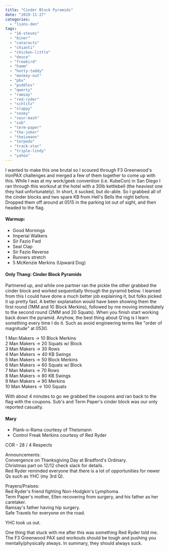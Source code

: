 ```yaml
---
title: "Cinder Block Pyramids"
date: "2019-11-27"
categories: 
  - "lions-den"
tags: 
  - "16-steves"
  - "biner"
  - "cataracts"
  - "chianti"
  - "chicken-little"
  - "deuce"
  - "freebird"
  - "hamm"
  - "hotty-toddy"
  - "monkey-nut"
  - "pbx"
  - "puddles"
  - "qwerty"
  - "ramsay"
  - "red-ryder"
  - "schlitz"
  - "slappy"
  - "sooey"
  - "sour-mash"
  - "sub"
  - "term-paper"
  - "the-joker"
  - "theismann"
  - "torpedo"
  - "track-star"
  - "triple-lindy"
  - "yahoo"
---
```


I wanted to make this one brutal so I scoured through F3 Greenwood's IronPAX challenges and merged a few of them together to come up with this. While I was at my work/geek convention (i.e. KubeCon) in San Diego I ran through this workout at the hotel with a 30lb kettlebell (the heaviest one they had unfortunately). In short, it sucked, but do-able. So I grabbed all of the cinder blocks and two spare KB from Hell's Bells the night before. Dropped them off around at 0515 in the parking lot out of sight, and then headed to the flag.

#### Warmup:

- Good Mornings
- Imperial Walkers
- Sir Fazio Fwd
- Seal Clap
- Sir Fazio Reverse
- Runners stretch
- 5 McKenzie Merkins (Upward Dog)

#### Only Thang: Cinder Block Pyramids

Partnered up, and while one partner ran the pickle the other grabbed the cinder block and worked sequentially through the pyramid below. I learned from this I could have done a much better job explaining it, but folks picked it up pretty fast. A better explanation would have been showing them the first round (1MM and 10 Block Merkins), followed by me moving immediately to the second round (2MM and 20 Squats). When you finish start working back down the pyramid. Anyhow, the best thing about Q'ing is I learn something every time I do it. Such as avoid engineering terms like "order of magnitude" at 0530. 
  
1 Man Makers → 10 Block Merkins  
2 Man Makers → 20 Squats w/ Block  
3 Man Makers → 30 Rows  
4 Man Makers → 40 KB Swings  
5 Man Makers → 50 Block Merkins  
6 Man Makers → 60 Squats w/ Block  
7 Man Makers → 70 Rows  
8 Man Makers → 80 KB Swings  
9 Man Makers → 90 Merkins  
10 Man Makers → 100 Squats  
  
With about 4 minutes to go we grabbed the coupons and ran back to the flag with the coupons. Sub's and Term Paper's cinder block was our only reported casualty.

#### Mary

- Plank-o-Rama courtesy of Theismann
- Control Freak Merkins courtesy of Red Ryder

COR - 28 / 4 Respects  
  
Announcements:  
Convergence on Thanksgiving Day at Bradford's Ordinary.  
Christmas part on 12/12 check slack for details.  
Red Ryder reminded everyone that there is a lot of opportunities for newer Qs such as YHC (my 3rd Q).  
  
Prayers/Praises:  
Red Ryder's friend fighting Non-Hodgkin's Lymphoma.  
Term Paper's mother, Ellen recovering from surgery, and his father as her caretaker.  
Ramsay's father having hip surgery.  
Safe Travels for everyone on the road.

YHC took us out.  
  
One thing that stuck with me after this was something Red Ryder told me. The F3 Greenwood PAX said workouts should be tough and pushing you mentally/physically always. In summary, they should always suck.
